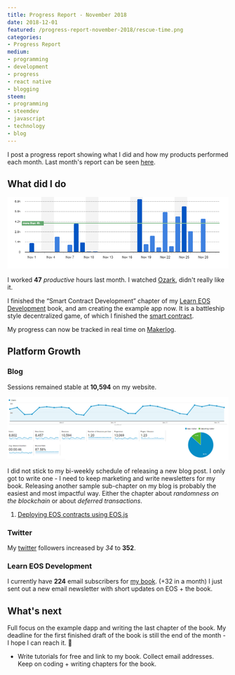 ```yaml
---
title: Progress Report - November 2018
date: 2018-12-01
featured: /progress-report-november-2018/rescue-time.png
categories:
- Progress Report
medium:
- programming
- development
- progress
- react native
- blogging
steem:
- programming
- steemdev
- javascript
- technology
- blog
---
```



I post a progress report showing what I did and how my products performed each month.
Last month's report can be seen [here](/progress-report-october-2018).

## What did I do

![Productive Hours in November](./rescue-time.png)

I worked **47** _productive_ hours last month.
I watched [Ozark](https://trakt.tv/shows/ozark), didn't really like it.

I finished the “Smart Contract Development” chapter of my [Learn EOS Development](https://learneos.dev) book, and am creating the example app now.
It is a battleship style decentralized game, of which I finished the [smart contract](https://github.com/MrToph/cryptoship-contract).

My progress can now be tracked in real time on [Makerlog](https://getmakerlog.com/@cmichel).

## Platform Growth

### Blog

Sessions remained stable at **10,594** on my website.

![Website Traffic](./website-traffic.png)

I did not stick to my bi-weekly schedule of releasing a new blog post.
I only got to write one - I need to keep marketing and write newsletters for my book.
Releasing another sample sub-chapter on my blog is probably the easiest and most impactful way.
Either the chapter about _randomness on the blockchain_ or about _deferred transactions_. 

1. [Deploying EOS contracts using EOS.js](/setcode-and-setabi-with-eos-js/)

### Twitter

My [twitter](https://twitter.com/cmichelio) followers increased by _34_ to **352**.

### Learn EOS Development

I currently have **224** email subscribers for [my book](https://learneos.dev). (+32 in a month)
I just sent out a new email newsletter with short updates on EOS + the book.

## What's next

Full focus on the example dapp and writing the last chapter of the book.
My deadline for the first finished draft of the book is still the end of the month - I hope I can reach it. 🙏

* Write tutorials for free and link to my book. Collect email addresses. Keep on coding + writing chapters for the book.
